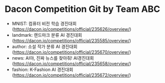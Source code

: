 # Dacon Competition Git by Team ABC

* MNIST: 컴퓨터 비전 학습 경진대회 (https://dacon.io/competitions/official/235626/overview/)
* landmark: 랜드마크 분류 AI 경진대회 (https://dacon.io/competitions/official/235585/overview/)
* author: 소설 작가 분류 AI 경진대회 (https://dacon.io/competitions/official/235670/overview/)
* news: AI야, 진짜 뉴스를 찾아줘! AI경진대회 (https://dacon.io/competitions/official/235658/overview/)
* fashion: K-Fashion AI 경진대회 (https://dacon.io/competitions/official/235672/overview/)